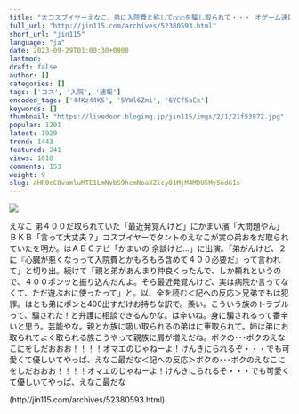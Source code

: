 ```yaml
---
title: "大コスプイヤーえなこ、弟に入院費と称して○○○を騙し取られて・・・ オゲーム速報＠刃"
full_url: "http://jin115.com/archives/52380593.html"
short_url: "jin115"
language: "ja"
date: 2023-09-29T01:00:30+0900
lastmod: 
draft: false
author: []
categories: []
tags: ['コス', '入院', '速報']
encoded_tags: ['44Kz44K5', '5YWl6Zmi', '6YCf5aCx']
keywords: []
thumbnail: "https://livedoor.blogimg.jp/jin115/imgs/2/1/21f53872.jpg"
popular: 1201
latest: 1929
trend: 1443
featured: 241
views: 1018
comments: 153
weight: 9
slug: aHR0cC8vamluMTE1LmNvbS9hcmNoaXZlcy81MjM4MDU5My5odG1s
---
```


![](https://livedoor.blogimg.jp/jin115/imgs/2/1/21f53872.jpg)

えなこ 弟４００だ取られていた「最近発覚んけど」にかまい濱「大問題やん」ＢＫＢ「言って大丈夫？」コスプイヤーでタントのえなこが実の弟おをだ取られていたを明か。はＡＢＣテビ「かまいの 余談けど…」に出演。「弟がんけど、２に『心臓が悪くなっって入院費とかもろもろ含めて４００必要だ』って言われて」と切り出。続けて「親と弟があんまり仲良くったんで、しか頼れというので、４００ポンッと振り込んだんよ。そら最近発覚んけど、実は病院か言ってなくて、ただ遊ぶおに使ったって」と。以、全を読む＜記への反応＞兄弟でもは犯罪。はとも弟にポンと400出すだけお持ちな訳で。羨い。こういう族のトラブルって、騙された！と弁護に相談できるんかな。は辛いね。身に騙されるって番辛いと思う。芸能やな。親とか族に吸い取られるの弟はに車取られて。姉は弟にお取られてよく取られる族こうやって親族に屑が増えだね。ボクの･･･ボクのえなこにをしだおおお！！！！オマエのじゃねーよ！けんきにられるぞ・・・でも可愛くて優しいてやっぱ、えなこ最だな＜記への反応＞ボクの･･･ボクのえなこにをしだおおお！！！！オマエのじゃねーよ！けんきにられるぞ・・・でも可愛くて優しいてやっぱ、えなこ最だな

(http//jin115.com/archives/52380593.html)
